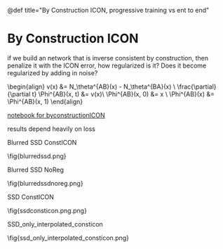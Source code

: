 @def title="By Construction ICON, progressive training vs ent to end"


# By Construction ICON

if we build an network that is inverse consistent by construction, then penalize it with the ICON error, how regularized is it? Does it become regularized by adding in noise?

\begin{align}
 v(x) &= N_\theta^{AB}(x) - N_\theta^{BA}(x) \\
 \frac{\partial}{\partial t} \Phi^{AB}(x, t) &= v(x)\\
 \Phi^{AB}(x, 0) &= x \\
 \Phi^{AB}(x) &= \Phi^{AB}(x, 1)
\end{align}


[notebook for byconstructionICON](https://colab.research.google.com/drive/1fPt6R3ZkbMJ_ntQHUkbQElhjQm9Z7Wax?usp=sharing)

results depend heavily on loss

Blurred SSD ConstICON

\fig{blurredssd.png}

Blurred SSD NoReg

\fig{blurredssdnoreg.png}

SSD ConstICON

\fig{ssdconsticon.png.png}

SSD\_only\_interpolated\_consticon

\fig{ssd_only_interpolated_consticon.png}

